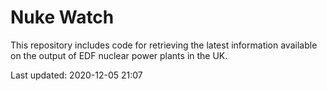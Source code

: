 # Nuke Watch

This repository includes code for retrieving the latest information available on the output of EDF nuclear power plants in the UK.

Last updated: 2020-12-05 21:07